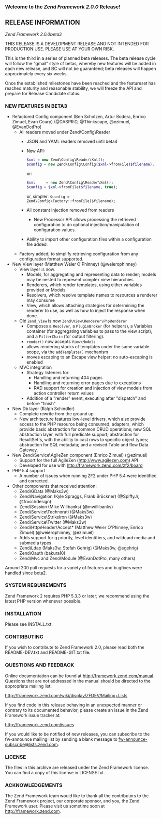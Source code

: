 ### Welcome to the *Zend Framework 2.0.0* Release!

## RELEASE INFORMATION

*Zend Framework 2.0.0beta3*

THIS RELEASE IS A DEVELOPMENT RELEASE AND NOT INTENDED FOR PRODUCTION USE.
PLEASE USE AT YOUR OWN RISK.

This is the third in a series of planned beta releases. The beta release
cycle will follow the "gmail" style of betas, whereby new features will
be added in each new release, and BC will not be guaranteed; beta
releases will happen approximately every six weeks. 

Once the established milestones have been reached and the featureset has
reached maturity and reasonable stability, we will freeze the API and
prepare for Release Candidate status.

### NEW FEATURES IN BETA3

 -  Refactored Config component (Ben Scholzen, Artur Bodera, Enrico Zimuel, 
    Evan Coury) (@DASPRiD, @Thinkscape, @ezimuel, @EvanDotPro)
     -  All readers moved under Zend\Config\Reader
         -  JSON and YAML readers removed until beta4
         -  New API:

            ```php
            $xml = new Zend\Config\Reader\Xml(); 
            $config = new Zend\Config\Config($xml->fromFile($filename);
            ```
            or:

            ```php
            $xml     = new Zend\Config\Reader\Xml(); 
            $config = $xml->fromFile($filename, true);
            ```

            or, simpler: `$config = Zend\Config\Factory::fromFile($filename);`
         -  All constant injection removed from readers
             -  New Processor API allows processing the retrieved configuration 
                to do optional injection/manipulation of configuration values.
         -  Ability to import other configuration files within a configuration 
            file added.
     -  Factory added, to simplify retrieving configuration from any 
        configuration format supported.
 -  New View layer (Matthew Weier O'Phinney) (@weierophinney)
     -  View layer is now:
         -  Models, for aggregating and representing data to render; models may be
            nested to represent complex view hierarchies
         -  Renderers, which render templates, using either variables provided or
            Models
         -  Resolvers, which resolve template names to resources a renderer may
            consume
         -  View, which allows attaching strategies for determining the renderer 
            to use, as well as how to inject the response when done.
     -  Old `Zend_View` is now `Zend\View\Renderer\PhpRenderer`
         -  Composes a `Resolver`, a `PluginBroker` (for helpers), a Variables 
            container (for aggregating variables to pass to the view script), 
            and a `FilterChain` (for output filtering). 
         -  `render()` now accepts `View\Models`
         -  allows rendering stacks of templates under the same variable scope, 
            via the `addTemplate()` mechanism
         -  moves escaping to an Escape view helper; no auto-escaping is enabled
     -  MVC integration
         -  Strategy listeners for:
             -  Handling and returning 404 pages
             -  Handling and returning error pages due to exceptions
             -  RAD support for creation and injection of view models from action
                controller return values
         -  Addition of a "render" event, executing after "dispatch" and before
            "finish"
 -  New Db layer (Ralph Schindler)
     -  Complete rewrite from the ground up.
     -  New architecture features low-level drivers, which also provide access to
        the PHP resource being consumed; adapters, which provide basic 
        abstraction for common CRUD operations; new SQL abstraction layer, with 
        full predicate support; abstraction for ResultSet's, with the ability to 
        cast rows to specific object types; abstraction for SQL metadata; and a 
       revised Table and Row Data Gateway.
 -  New Zend\Service\AgileZen component (Enrico Zimuel) (@ezimuel)
     -  Support for the full AgileZen (http://www.agilezen.com) API
     -  Developed for use with http://framework.zend.com/zf2/board 
 -  PHP 5.4 support
     -  A number of issues when running ZF2 under PHP 5.4 were identified and
        corrected.
 -  Other components that received attention:
     -  Zend\GData (@Maks3w)
     -  Zend\Navigation (Kyle Spraggs, Frank Brückner) (@SpiffyJr, @froschdesign)
     -  Zend\Session (Mike Willbanks) (@mwillibanks)
     -  Zend\Service\Technorati (@Maks3w)
     -  Zend\Service\StrikeIron (@Maks3w)
     -  Zend\Service\Twitter (@Maks3w)
     -  Zend\Http\Header\Accept* (Matthew Weier O'Phinney, Enrico Zimuel) 
        (@weierophinney, @ezimuel)
     -  Adds support for q priority, level identifiers, and wildcard media and
        submedia types
     -  Zend\Ldap (Maks3w, Stefah Gehrig) (@Maks3w, @sgehrig)
     -  Zend\Oauth (bakura10)
     -  Zend\Mvc and Zend\Module (@EvanDotPro, many others)

Around 200 pull requests for a variety of features and bugfixes were handled
since beta2.

### SYSTEM REQUIREMENTS

Zend Framework 2 requires PHP 5.3.3 or later; we recommend using the
latest PHP version whenever possible.

### INSTALLATION

Please see INSTALL.txt.

### CONTRIBUTING

If you wish to contribute to Zend Framework 2.0, please read both the
README-DEV.txt and README-GIT.txt file.

### QUESTIONS AND FEEDBACK

Online documentation can be found at http://framework.zend.com/manual.
Questions that are not addressed in the manual should be directed to the
appropriate mailing list:

http://framework.zend.com/wiki/display/ZFDEV/Mailing+Lists

If you find code in this release behaving in an unexpected manner or
contrary to its documented behavior, please create an issue in the Zend
Framework issue tracker at:

http://framework.zend.com/issues

If you would like to be notified of new releases, you can subscribe to
the fw-announce mailing list by sending a blank message to
<fw-announce-subscribe@lists.zend.com>.

### LICENSE

The files in this archive are released under the Zend Framework license.
You can find a copy of this license in LICENSE.txt.

### ACKNOWLEDGEMENTS

The Zend Framework team would like to thank all the contributors to the Zend
Framework project, our corporate sponsor, and you, the Zend Framework user.
Please visit us sometime soon at http://framework.zend.com.
